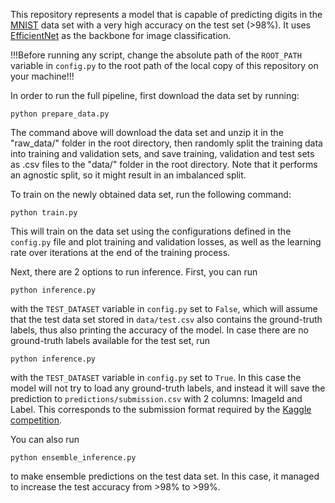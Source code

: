 This repository represents a model that is capable of predicting digits in the [MNIST](https://www.kaggle.com/competitions/digit-recognizer/data) data set with a very high accuracy on the test set (>98%). It uses [EfficientNet](https://arxiv.org/abs/1905.11946) as the backbone for image classification.

!!!Before running any script, change the absolute path of the ``ROOT_PATH`` variable in ``config.py`` to the root path of the local copy of this repository on your machine!!!

In order to run the full pipeline, first download the data set by running:

```
python prepare_data.py
```

The command above will download the data set and unzip it in the "raw_data/" folder in the root directory, then randomly split the training data into training and validation sets, and save training, validation and test sets as .csv files to the "data/" folder in the root directory. Note that it performs an agnostic split, so it might result in an imbalanced split.

To train on the newly obtained data set, run the following command:

```
python train.py
```

This will train on the data set using the configurations defined in the ``config.py`` file and plot training and validation losses, as well as the learning rate over iterations at the end of the training process.

Next, there are 2 options to run inference. First, you can run 

```
python inference.py
```

with the ``TEST_DATASET`` variable in ``config.py`` set to ``False``, which will assume that the test data set stored in ``data/test.csv`` also contains the ground-truth labels, thus also printing the accuracy of the model. In case there are no ground-truth labels available for the test set, run 

```
python inference.py
```

with the ``TEST_DATASET`` variable in ``config.py`` set to ``True``. In this case the model will not try to load any ground-truth labels, and instead it will save the prediction to ``predictions/submission.csv`` with 2 columns: ImageId and Label. This corresponds to the submission format required by the [Kaggle competition](https://www.kaggle.com/competitions/digit-recognizer/overview).

You can also run 

```
python ensemble_inference.py
```

to make ensemble predictions on the test data set. In this case, it managed to increase the test accuracy from >98% to >99%.
